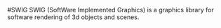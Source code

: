 #SWIG
SWIG (SoftWare Implemented Graphics) is a graphics library for software rendering of 3d objects and scenes.
